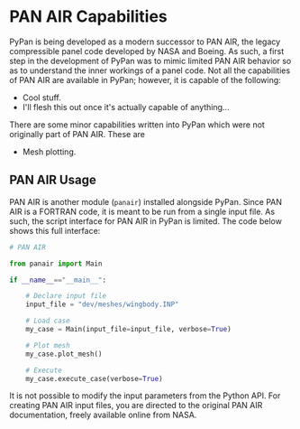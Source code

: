 # PAN AIR Capabilities
PyPan is being developed as a modern successor to PAN AIR, the legacy compressible panel code developed by NASA and Boeing. As such, a first step in the development of PyPan was to mimic limited PAN AIR behavior so as to understand the inner workings of a panel code. Not all the capabilities of PAN AIR are available in PyPan; however, it is capable of the following:

* Cool stuff.
* I'll flesh this out once it's actually capable of anything...

There are some minor capabilities written into PyPan which were not originally part of PAN AIR. These are

* Mesh plotting.

## PAN AIR Usage
PAN AIR is another module (```panair```) installed alongside PyPan. Since PAN AIR is a FORTRAN code, it is meant to be run from a single input file. As such, the script interface for PAN AIR in PyPan is limited. The code below shows this full interface:

```python
# PAN AIR 

from panair import Main

if __name__=="__main__":

    # Declare input file
    input_file = "dev/meshes/wingbody.INP"

    # Load case
    my_case = Main(input_file=input_file, verbose=True)

    # Plot mesh
    my_case.plot_mesh()

    # Execute
    my_case.execute_case(verbose=True)
```
It is not possible to modify the input parameters from the Python API. For creating PAN AIR input files, you are directed to the original PAN AIR documentation, freely available online from NASA.